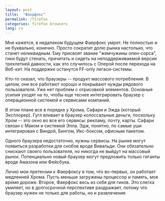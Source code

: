```yaml
---
layout: post
title:  "Фаерфокс"
permalink: /firefox
categories: firefox browsers
lang: ru
---
```


Мне кажется, в недалеком будущем Фаерфокс умрет. Не полностью и не буквально,
конечно. Просто сократит долю рынка настолько, что станет неликвидным. Ему
присвоят звание "жемчужины опен-сорса", гики будут стенать, причитать и сидеть
на неподдерживаемой версии трехлетней давности, как это случилось с Оперой после
перехода на Веб-кит. На поддержке останутся FF-only легаси-системы.

Кто-то сказал, что браузеры -- продукт массового потребления. В целом, они все
работают хорошо и покрывают нужды рядового пользователя. Уже нет проблем с
отрисовкой элементов. Основные усилия уходят на то, чтобы еще теснее
интегрировать браузер с операционной системой и сервисами компаний.

В этом плане все в порядке у Хрома, Сафари и Эжда (который Эксплорер). Гугл
вливает в браузер колоссальные деньги, поскольку Хром -- это окно во все его
сервисы: рекламу, почту, карты. Сафари связан с Маком и системой Эпла. Эдж,
понятно, по самые уши интегрирован с Виндой, Бингом, Икс-боксом, офисным
пакетом.

Одного браузера недостаточно, нужны сервисы. На рынке могут появиться разработки
для снобов вроде Вивальди. Они обязательно снискают своего пользователя, но
никогда не выйдут на массовый рынок. Потенциально новый браузер могут предложить
только гиганты вроде Амазона или Фейсбука.

Лично мои претензии к Фаерфоксу в том, что во-первых, он работает медленней
Хрома. Пусть меньше загружены процессор и память, мое время дороже. Второе,
Фаерфокс весь из себя для гиков. Это слегка умиляет, но в долгосрочной
перспективе раздражает, потому что браузер нужен не только для работы, но и
развлечения.
